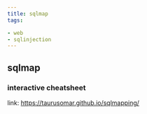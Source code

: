 ```yaml
---
title: sqlmap
tags:

- web
- sqlinjection
---
```


## sqlmap

### interactive cheatsheet

link: https://taurusomar.github.io/sqlmapping/
